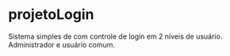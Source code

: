 # projetoLogin
Sistema simples de com controle de login em 2 níveis de usuário. Administrador e usuário comum.

